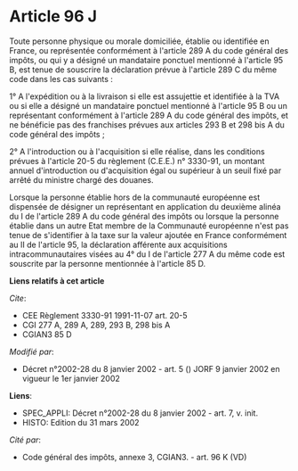 # Article 96 J

Toute personne physique ou morale domiciliée, établie ou identifiée en France, ou représentée conformément à l'article 289 A
du code général des impôts, ou qui y a désigné un mandataire ponctuel mentionné à l'article 95 B, est tenue de souscrire la
déclaration prévue à l'article 289 C du même code dans les cas suivants :

1° A l'expédition ou à la livraison si elle est assujettie et identifiée à la TVA ou si elle a désigné un mandataire ponctuel
mentionné à l'article 95 B ou un représentant conformément à l'article 289 A du code général des impôts, et ne bénéficie pas
des franchises prévues aux articles 293 B et 298 bis A du code général des impôts ;

2° A l'introduction ou à l'acquisition si elle réalise, dans les conditions prévues à l'article 20-5 du règlement (C.E.E.) n°
3330-91, un montant annuel d'introduction ou d'acquisition égal ou supérieur à un seuil fixé par arrêté du ministre chargé
des douanes.

Lorsque la personne établie hors de la communauté européenne est dispensée de désigner un représentant en application du
deuxième alinéa du I de l'article 289 A du code général des impôts ou lorsque la personne établie dans un autre Etat membre
de la Communauté européenne n'est pas tenue de s'identifier à la taxe sur la valeur ajoutée en France conformément au II de
l'article 95, la déclaration afférente aux acquisitions intracommunautaires visées au 4° du I de l'article 277 A du même code
est souscrite par la personne mentionnée à l'article 85 D.

**Liens relatifs à cet article**

_Cite_:

  - CEE Règlement 3330-91 1991-11-07 art. 20-5
  - CGI 277 A, 289 A, 289, 293 B, 298 bis A
  - CGIAN3 85 D

_Modifié par_:

  - Décret n°2002-28 du 8 janvier 2002 - art. 5 () JORF 9 janvier 2002 en vigueur le 1er janvier 2002

**Liens**:

  - SPEC_APPLI: Décret n°2002-28 du 8 janvier 2002 - art. 7, v. init.
  - HISTO: Edition du 31 mars 2002

_Cité par_:

  - Code général des impôts, annexe 3, CGIAN3. - art. 96 K (VD)

